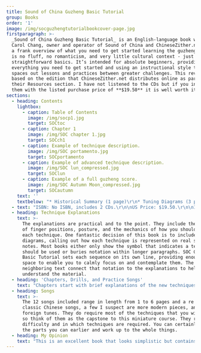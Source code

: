 ```yaml
---
title: Sound of China Guzheng Basic Tutorial
group: Books
order: '1'
image: /img/socguzhengtutorialbookcover-page.jpg
firstparagraph: >-
  _Sound of China Guzheng Basic Tutorial_ is an English-language book written by
  Carol Chang, owner and operator of Sound of China and ChineseZither.net. It is
  a frank overview of what you need to get started learning the guzheng. There
  is no fluff, no romanticism, and very little cultural context - just the
  straightforward basics. It’s intended for absolute beginners, providing
  everything you need to get started and using an instructional style that
  spaces out lessons and practices between greater challenges. This review is
  based on the edition that ChineseZither.net distributes online as part of
  their Resources section. I have not listened to the CDs but if you include
  them with the listed purchase price of **$19.50** it is well worth it.
sections:
  - heading: Contents
    lightbox:
      - caption: Table of Contents
        image: /img/socp1.jpg
        target: SOCtoc
      - caption: Chapter 1
        image: /img/SOC chapter 1.jpg
        target: SOCch1
      - caption: Example of technique description.
        image: /img/SOC portamento.jpg
        target: SOCportamento
      - caption: Example of advanced technique description.
        image: /img/SOC lun_compressed.jpg
        target: SOClun
      - caption: Example of a full guzheng score.
        image: /img/SOC Autumn Moon_compressed.jpg
        target: SOCautumn
    text: ''
    textbelow: "* Historical Summary (1 page)\r\n* Tuning Diagrams (3 p)\r\n* Introduction to Jianpu Notation (1 p)\r\n* Picks and posture (2 p, with color photos)\r\n* String numbering diagram (1 p)\r\n* And the music:\r\n  * 13 Lessons Covering\r\n  * 31 drills\r\n  * 32 practice songs\r\n  * 29 techniques.\n  * Most lessons contain 1-2 pages of guidance and information about technique. \n  * 12 named songs ranging from 1 to 6 pages in length."
  - text: "ISBN: No ISBN, includes 2 CDs.\r\n\nUS Price: $19.50.\r\n\n107 Pages, 8.5”x11”.\n\n2011 Printing, Second Edition. Reviewed January 2019. \r\n\nListed as Volume 1, but no Volume 2 currently exists."
  - heading: Technique Explanations
    text: >-
      The explanations are practical and to the point. They include the basics
      of finger positions, posture, and the mechanics of how you should execute
      each technique. One fantastic decision of this book is to include notation
      diagrams, calling out how each technique is represented on real series of
      notes. Most books either only show the symbol that indicates a technique
      should be used or buries notation within longer paragraphs. SOC Guzheng
      Basic Tutorial sets each sequence on its own line, providing enough white
      space to enable you to calmly focus on and contemplate them. The
      neighboring text connect that notation to the explanations to help you
      understand the material.
  - heading: 'Chapters, Drills, and Practice Songs'
    text: "Chapters start with brief explanations of the new techniques you will learn, longer discussion on posture and context. Several drills follow, often with further explanations and guidance. After every few drills come practice songs, shorter but melodic tunes from Chinese folk music or western tunes. The drills are short and formulaic, just long enough to get the premise of a technique across. Practice songs combine the skills from the drills into a more enjoyable piece. This pattern gives you a chance to learn, practice, and then re-contextualize what you have learned. Practice Songs have both an English and Chinese character title, a wonderful bonus for those interested in researching particular songs further.\r\n\n\r\n\nTechniques are offered at a reasonable pace, and the variety of drills and practice songs keep the learning process interesting. As with all printed materials it is best to go through them with a teacher, but this is one of the best resources to use if you don’t have a teacher present."
  - heading: Songs
    text: >-
      The 12 songs included range in length from 1 to 6 pages and a re a mix of
      classic Chinese songs, a few I suspect are more modern pieces, and a few
      foreign tunes. They do require most of the techniques that you will learn,
      so think of them as the capstone to this miniature course. They range in
      difficulty and in which techniques are required. You can certainly play
      the parts you can earlier and work up to the whole things.
  - heading: My Opinion
    text: "This is an excellent book that looks simplistic but contains a wealth of information in a well thought out arrangement.  I assumed when I saw it that its lack of visual flair and the direct, no-nonsense nature of its language meant I would not get much out of it. How wrong I was. Some people learn best by working with a teacher, one-on-one. This book certainly can’t replace a human, but if you are looking for an instructional book and want to learn cypher notation, I highly recommend it. There are occasional grammatical issues but they are few and far between.\r\n\n\r\n\nThe only downside is that it is rather light on cultural context. The information in its pages simply is, take it or leave it. It would be nice if it had more context…. but then again, that’s why I made Guzheng Alive - so buy this book, learn the techniques, and get your fill of context by reading the latest posts on Guzheng Alive."
---
```


